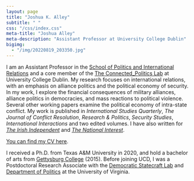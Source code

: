```yaml
---
layout: page
title: "Joshua K. Alley"
subtitle: " "
css: "/css/index.css"
meta-title: "Joshua Alley"
meta-description: "Assistant Professor at University College Dublin"
bigimg:
  - "/img/20220819_203350.jpg" 
---
```


I am an Assistant Professor in the [School of Politics and International Relations](https://www.ucd.ie/spire/) and a core member of the [The Connected_Politics Lab](https://www.ucd.ie/connected_politics/) at University College Dublin. 
My research focuses on international relations, with an emphasis on alliance politics and the political economy of security.
In my work, I explore the financial consequences of military alliances, alliance politics in democracies, and mass reactions to political violence. 
Several other working papers examine the political economy of intra-state conflict. 
My work is published in *International Studies Quarterly*, *The Journal of Conflict Resolution*, *Research & Politics*, *Security Studies*, *International Interactions* and two edited volumes. I have also written for *[The Irish Independent](https://m.independent.ie/opinion/comment/joshua-alley-ireland-is-admired-for-its-un-peacekeeping-but-defence-leaves-a-fair-bit-to-be-desired/a2095372660.html)* and *[The National Interest](https://nationalinterest.org/blog/buzz/does-indo-pacific-need-alliance-nato-170896)*. 

[You can find my CV here](CV.pdf).

I received a Ph.D. from Texas A&M University in 2020, and hold a bachelor of arts from [Gettysburg College](https://www.gettysburg.edu/) (2015). Before joining UCD, I was a Postdoctoral Research Associate with the [Democratic Statecraft Lab](http://statecraftlab.virginia.edu/) and [Department of Politics](https://politics.virginia.edu/) at the University of Virginia.
